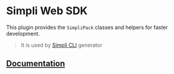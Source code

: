 # Simpli Web SDK

This plugin provides the `SimpliPack` classes and helpers for faster development.

> It is used by [Simpli CLI](https://github.com/simplitech/simpli-cli) generator

## [Documentation](https://simplitech.github.io/simpli-web-sdk/)
